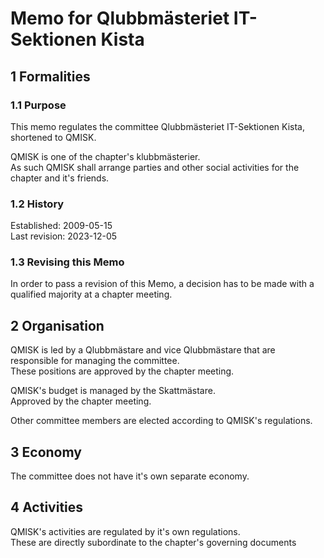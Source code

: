# Memo for Qlubbmästeriet IT-Sektionen Kista

## 1 Formalities

### 1.1 Purpose

This memo regulates the committee Qlubbmästeriet IT-Sektionen Kista, shortened to QMISK.

QMISK is one of the chapter's klubbmästerier.  
As such QMISK shall arrange parties and other social activities for the chapter and it's friends.

### 1.2 History

Established: 2009-05-15  
Last revision: 2023-12-05

### 1.3 Revising this Memo

In order to pass a revision of this Memo, a decision has to be made with a qualified majority at a chapter meeting.

## 2 Organisation

QMISK is led by a Qlubbmästare and vice Qlubbmästare that are responsible for managing the committee.  
These positions are approved by the chapter meeting.

QMISK's budget is managed by the Skattmästare.  
Approved by the chapter meeting.

Other committee members are elected according to QMISK's regulations.

## 3 Economy

The committee does not have it's own separate economy.

## 4 Activities

QMISK's activities are regulated by it's own regulations.  
These are directly subordinate to the chapter's governing documents
